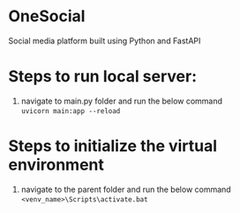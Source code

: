 # OneSocial
Social media platform built using Python and FastAPI

# Steps to run local server:
1. navigate to main.py folder and run the below command <br>
`uvicorn main:app --reload`

# Steps to initialize the virtual environment
1. navigate to the parent folder and run the below command
`<venv_name>\Scripts\activate.bat`
